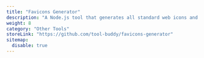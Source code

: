 ```yaml
---
title: "Favicons Generator"
description: "A Node.js tool that generates all standard web icons and favicons from a single source image."
weight: 8
category: "Other Tools"
storeLink: "https://github.com/tool-buddy/favicons-generator"
sitemap:
  disable: true
---
```

